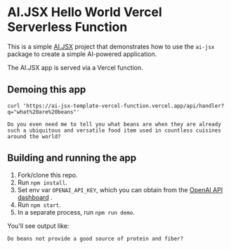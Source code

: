 # AI.JSX Hello World Vercel Serverless Function

This is a simple [AI.JSX](https://ai-jsx.com) project that demonstrates how to use the `ai-jsx`
package to create a simple AI-powered application.

The AI.JSX app is served via a Vercel function.

## Demoing this app
```
curl 'https://ai-jsx-template-vercel-function.vercel.app/api/handler?q="what%20are%20beans"'

Do you even need me to tell you what beans are when they are already such a ubiquitous and versatile food item used in countless cuisines around the world?
```

## Building and running the app

1. Fork/clone this repo.
1. Run `npm install`.
1. Set env var `OPENAI_API_KEY`, which you can obtain from the [OpenAI API dashboard](https://platform.openai.com/account/api-keys) .
1. Run `npm start`.
1. In a separate process, run `npm run demo`.

You'll see output like:
```
Do beans not provide a good source of protein and fiber?
```
